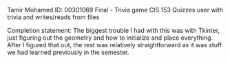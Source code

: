 Tamir Mohamed
ID: 00301069
Final - Trivia game
CIS 153
Quizzes user with trivia and writes/reads from files

Completion statement: The biggest trouble I had with this was with Tkinter, just figuring out the geometry and how to initialize and place everything. After I figured that out, the rest was relatively straightforward as it was stuff we had learned previously in the semester.
